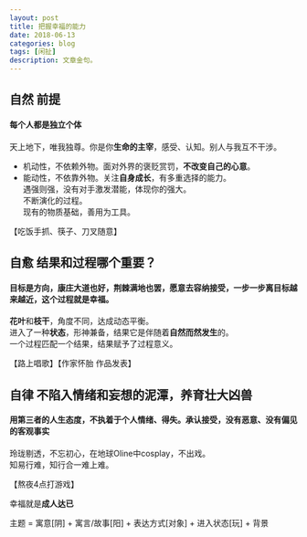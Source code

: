```yaml
---
layout: post
title: 把握幸福的能力
date: 2018-06-13
categories: blog
tags: [闲扯]
description: 文章金句。
---
```


## 自然 前提
#### 每个人都是独立个体
天上地下，唯我独尊。你是你**生命的主宰**，感受、认知。别人与我互不干涉。
- 机动性，不依赖外物。面对外界的褒贬赏罚，**不改变自己的心意**。
- 能动性，不依靠外物。关注**自身成长**，有多重选择的能力。<br>
遇强则强，没有对手激发潜能，体现你的强大。<br>
不断演化的过程。<br>
现有的物质基础，善用为工具。


【吃饭手抓、筷子、刀叉随意】

## 自愈 结果和过程哪个重要？ 
#### 目标是方向，康庄大道也好，荆棘满地也罢，愿意去容纳接受，一步一步离目标越来越近，这个过程就是幸福。
**花叶**和**枝干**，角度不同，达成动态平衡。<br>
进入了一种**状态**，形神兼备，结果它是伴随着**自然而然发生**的。<br>
一个过程匹配一个结果，结果赋予了过程意义。


【路上唱歌】【作家怀胎 作品发表】

## 自律 不陷入情绪和妄想的泥潭，养育壮大凶兽
#### 用第三者的人生态度，不执着于个人情绪、得失。承认接受，没有恶意、没有偏见的客观事实
玲珑剔透，不忘初心，在地球Oline中cosplay，不出戏。<br>
知易行难，知行合一难上难。


【熬夜4点打游戏】

幸福就是**成人达已**


主题 = 寓意[阴] + 寓言/故事[阳]  + 表达方式[对象] + 进入状态[玩] + 背景

